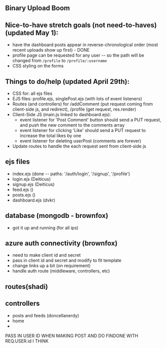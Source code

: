 ## Binary Upload Boom

## Nice-to-have stretch goals (not need-to-haves) (updated May 1):
- have the dashboard posts appear in reverse-chronological order (most recent uploads show up first) - DONE
- profile page can be requested for any user -- so the path will be changed from `/profile` to `/profile/:username`
- CSS styling on the forms

## Things to do/help (updated April 29th):
- CSS for: all ejs files
- EJS files: profile.ejs, singlePost.ejs (with lots of event listeners)
- Routes (and controllers) for /addComment (put request coming from client-side js, and redirect), /profile (get request, res.render)
- Client-Side JS (main.js linked to dashboard.ejs):
  - event listener for 'Post Comment' button should send a PUT request, and push the new comment to the comments array
  - event listener for clicking 'Like' should send a PUT request to increase the total likes by one
  - event listener for deleting userPost (comments are forever)
- Update routes to handle the each request sent from client-side js

## ejs files
- index.ejs (done -- paths: '/auth/login', '/signup', '/profile')
- login.ejs (Deiticus)
- signup.ejs (Deiticus)
- feed.ejs ()
- posts.ejs ()
- dashboard.ejs (dvkr)

## database (mongodb - brownfox)
- got it up and running (for all ips)

## azure auth connectivity (brownfox)
- need to make client id and secret
- pass in client id and secret and modify to fit template
- change links up a bit (on requirement)
- handle auth route (middleware, controllers, etc)

## routes(shadi)


## controllers
- posts and feeds (doncellanerdy)
- home
- 

PASS IN USER ID WHEN MAKING POST AND DO FINDONE WITH REQ.USER.id I THINK


